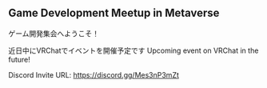 ## Game Development Meetup in Metaverse
ゲーム開発集会へようこそ！

近日中にVRChatでイベントを開催予定です
Upcoming event on VRChat in the future!

Discord Invite URL: https://discord.gg/Mes3nP3mZt
